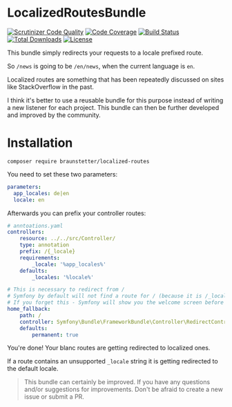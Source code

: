 # LocalizedRoutesBundle

[![Scrutinizer Code Quality](https://scrutinizer-ci.com/g/Braunstetter/localized-routes/badges/quality-score.png?b=main)](https://scrutinizer-ci.com/g/Braunstetter/localized-routes/?branch=main)
[![Code Coverage](https://scrutinizer-ci.com/g/Braunstetter/localized-routes/badges/coverage.png?b=main)](https://scrutinizer-ci.com/g/Braunstetter/localized-routes/?branch=main)
[![Build Status](https://app.travis-ci.com/Braunstetter/localized-routes.svg?branch=main)](https://app.travis-ci.com/Braunstetter/localized-routes)
[![Total Downloads](http://poser.pugx.org/braunstetter/localized-routes/downloads)](https://packagist.org/packages/braunstetter/localized-routes)
[![License](http://poser.pugx.org/braunstetter/localized-routes/license)](https://packagist.org/packages/braunstetter/localized-routes)

This bundle simply redirects your requests to a locale prefixed route. 

So `/news` is going to be `/en/news`, when the current language is `en`.

Localized routes are something that has been repeatedly discussed on sites like StackOverflow in the past.

I think it's better to use a reusable bundle for this purpose instead of writing a new listener for each project.
This bundle can then be further developed and improved by the community.

# Installation

`composer require braunstetter/localized-routes`

You need to set these two parameters:

```yaml
parameters:
  app_locales: de|en
  locale: en
```

Afterwards you can prefix your controller routes: 

```yaml
# anntoations.yaml
controllers:
    resource: ../../src/Controller/
    type: annotation
    prefix: /{_locale}
    requirements:
        _locale: '%app_locales%'
    defaults:
        _locales: '%locale%'
```

```yaml
# This is necessary to redirect from /
# Symfony by default will not find a route for / (because it is /_locale/ now) 
# If you forget this - Symfony will show you the welcome screen before the LocaleRewriteSubscriber can do it's work. 
home_fallback:
    path: /
    controller: Symfony\Bundle\FrameworkBundle\Controller\RedirectController::urlRedirectAction
    defaults:
        permanent: true
```


You're done! Your blanc routes are getting redirected to localized ones.

If a route contains an unsupported `_locale` string it is getting redirected to the default locale.

> This bundle can certainly be improved.
> If you have any questions and/or suggestions for improvements. Don't be afraid to create a new issue or submit a PR.

